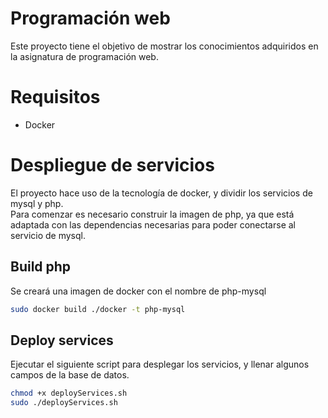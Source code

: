 # Programación web

Este proyecto tiene el objetivo de mostrar los conocimientos adquiridos en la asignatura de programación web.

# Requisitos

- Docker

# Despliegue de servicios

El proyecto hace uso de la tecnología de docker, y dividir los servicios de mysql y php. <br>
Para comenzar es necesario construir la imagen de php, ya que está adaptada con las dependencias necesarias para poder conectarse al servicio de mysql.

## Build php

Se creará una imagen de docker con el nombre de php-mysql

```bash
sudo docker build ./docker -t php-mysql
```

## Deploy services

Ejecutar el siguiente script para desplegar los servicios, y llenar algunos campos de la base de datos.

```bash
chmod +x deployServices.sh
sudo ./deployServices.sh
```
